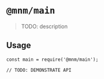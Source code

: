 # `@mnm/main`

> TODO: description

## Usage

```
const main = require('@mnm/main');

// TODO: DEMONSTRATE API
```
